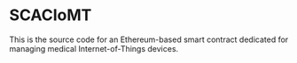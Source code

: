 # SCACIoMT
This is the source code for an Ethereum-based smart contract dedicated for managing medical Internet-of-Things devices.
